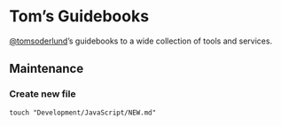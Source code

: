 # Tom’s Guidebooks

[@tomsoderlund](https://twitter.com/tomsoderlund)’s guidebooks to a wide collection of tools and services.

## Maintenance

### Create new file

    touch "Development/JavaScript/NEW.md"

